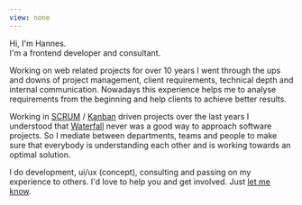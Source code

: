 ```yaml
---
view: none
---
```


Hi, I'm Hannes.  
I'm a frontend developer and consultant.  

Working on web related projects for over 10 years I went through the ups and downs of project management, client requirements, technical depth and internal communication. Nowadays this experience helps me to analyse requirements from the beginning and help clients to achieve better results.  

Working in [SCRUM][1] / [Kanban][2] driven projects over the last years I understood that [Waterfall][3] never was a good way to approach software projects. So I mediate between departments, teams and people to make sure that everybody is understanding each other and is working towards an optimal solution.  

I do development, ui/ux (concept), consulting and passing on my experience to others. I'd love to help you and get involved. Just [let me know][4].

[1]: http://en.wikipedia.org/wiki/Scrum_%28software_development%29
[2]: http://en.wikipedia.org/wiki/Kanban
[3]: http://en.wikipedia.org/wiki/Waterfall_model
[4]: mailto:hannes@htmlcss.de
